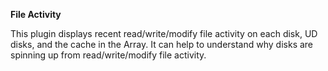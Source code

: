 **File Activity**

This plugin displays recent read/write/modify file activity on each disk, UD disks, and the cache in the Array.  It can help to understand why disks are spinning up from read/write/modify file activity.
